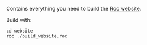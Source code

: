 Contains everything you need to build the [Roc website](http://www.roc-lang.org/).

Build with:
```
cd website
roc ./build_website.roc
```
